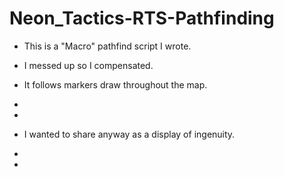 # Neon_Tactics-RTS-Pathfinding
- This is a "Macro" pathfind script I wrote.
- I messed up so I compensated.
- It follows markers draw throughout the map.



-
-
- I wanted to share anyway as a display of ingenuity. 
-
-

